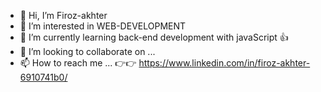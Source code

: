 - 👋 Hi, I’m Firoz-akhter
- 👀 I’m interested in WEB-DEVELOPMENT
- 🌱 I’m currently learning back-end development with javaScript 👍
- 💞️ I’m looking to collaborate on ...
- 📫 How to reach me ... 👉👉 https://www.linkedin.com/in/firoz-akhter-6910741b0/
<!---
firoz-akhter/firoz-akhter is a ✨ special ✨ repository because its `README.md` (this file) appears on your GitHub profile.
You can click the Preview link to take a look at your changes.
--->
